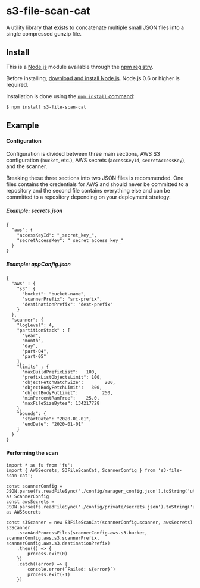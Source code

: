 # s3-file-scan-cat
A utility library that exists to concatenate multiple small JSON files into a single compressed gunzip file.

## Install

This is a [Node.js](https://nodejs.org/en/) module available through the
[npm registry](https://www.npmjs.com/).

Before installing, [download and install Node.js](https://nodejs.org/en/download/).
Node.js 0.6 or higher is required.

Installation is done using the
[`npm install` command](https://docs.npmjs.com/getting-started/installing-npm-packages-locally):

```sh
$ npm install s3-file-scan-cat
```
## Example

#### Configuration
Configuration is divided between three main sections, AWS S3 configuration (`bucket`, etc.), AWS secrets (`accessKeyId`, `secretAccessKey`), and the scanner.

Breaking these three sections into two JSON files is recommended.  One files contains the credentials for AWS and should never be committed to a repository and the second file contains everything else and can be committed to a repository depending on your deployment strategy.

##### Example: secrets.json
```
{
  "aws": {
    "accessKeyId": "_secret_key_",
    "secretAccessKey": "_secret_access_key_"
  }
}
```

##### Example: appConfig.json
```
{
  "aws" : {
    "s3": {
      "bucket": "bucket-name",
      "scannerPrefix": "src-prefix",
      "destinationPrefix": "dest-prefix"
    }
  },
  "scanner": {
    "logLevel": 4,
    "partitionStack" : [
      "year",
      "month",
      "day",
      "part-04",
      "part-05"
    ],
    "limits" : {
      "maxBuildPrefixList":   100,
      "prefixListObjectsLimit": 100,
      "objectFetchBatchSize":        200,
      "objectBodyFetchLimit":   300,
      "objectBodyPutLimit":         250,
      "minPercentRamFree":    25.0,
      "maxFileSizeBytes": 134217728
    },
    "bounds": {
      "startDate": "2020-01-01",
      "endDate": "2020-01-01"
    }
  }
}
```

#### Performing the scan

```
import * as fs from 'fs';
import { AWSSecrets, S3FileScanCat, ScannerConfig } from 's3-file-scan-cat';

const scannerConfig = JSON.parse(fs.readFileSync('./config/manager_config.json').toString('utf8')) as ScannerConfig
const awsSecrets = JSON.parse(fs.readFileSync('./config/private/secrets.json').toString('utf8')).aws as AWSSecrets

const s3Scanner = new S3FileScanCat(scannerConfig.scanner, awsSecrets)
s3Scanner
    .scanAndProcessFiles(scannerConfig.aws.s3.bucket, scannerConfig.aws.s3.scannerPrefix, scannerConfig.aws.s3.destinationPrefix)
    .then(() => {
        process.exit(0)
    })
    .catch((error) => {
        console.error(`Failed: ${error}`)
        process.exit(-1)
    })
```